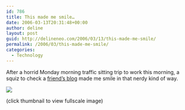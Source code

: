 ```yaml
---
id: 786
title: This made me smile…
date: 2006-03-13T20:31:48+00:00
author: deline
layout: post
guid: http://delineneo.com/2006/03/13/this-made-me-smile/
permalink: /2006/03/this-made-me-smile/
categories:
  - Technology
---
```

After a horrid Monday morning traffic sitting trip to work this morning, a squiz to check a [friend&#8217;s blog](http://surfineme.wordpress.com) made me smile in that nerdy kind of way.

<img src="/assets/images/2006/03/wordpress.jpg"/>

(click thumbnail to view fullscale image)
